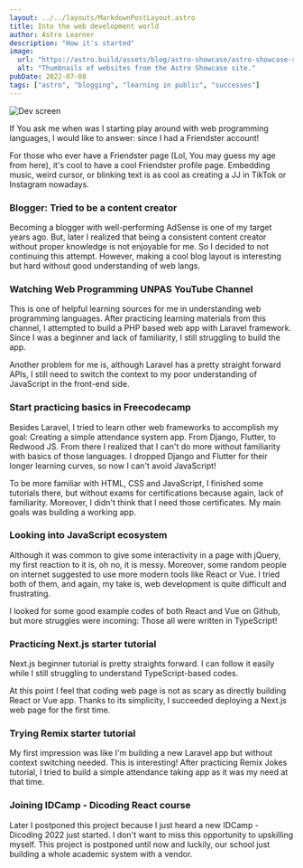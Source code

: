 ```yaml
---
layout: ../../layouts/MarkdownPostLayout.astro
title: Into the web development world
author: Astro Learner
description: "How it's started"
image:
  url: "https://astro.build/assets/blog/astro-showcase/astro-showcase-screenshot.jpg"
  alt: "Thumbnails of websites from the Astro Showcase site."
pubDate: 2022-07-08
tags: ["astro", "blogging", "learning in public", "successes"]
---
```


![Dev screen](/images/ferenc-almasi-L8KQIPCODV8-unsplash.jpg "Photo by Ferenc Almasi on Unsplash")

If You ask me when was I starting play around with web programming languages, I would like to answer: since I had a Friendster account!

For those who ever have a Friendster page (Lol, You may guess my age from here), it's cool to have a cool Friendster profile page. Embedding music, weird cursor, or blinking text is as cool as creating a JJ in TikTok or Instagram nowadays.

### Blogger: Tried to be a content creator

Becoming a blogger with well-performing AdSense is one of my target years ago. But, later I realized that being a consistent content creator without proper knowledge is not enjoyable for me. So I decided to not continuing this attempt. However, making a cool blog layout is interesting but hard without good understanding of web langs.

### Watching Web Programming UNPAS YouTube Channel

This is one of helpful learning sources for me in understanding web programming languages. After practicing learning materials from this channel, I attempted to build a PHP based web app with Laravel framework. Since I was a beginner and lack of familiarity, I still struggling to build the app.

Another problem for me is, although Laravel has a pretty straight forward APIs, I still need to switch the context to my poor understanding of JavaScript in the front-end side.

### Start practicing basics in Freecodecamp

Besides Laravel, I tried to learn other web frameworks to accomplish my goal: Creating a simple attendance system app. From Django, Flutter, to Redwood JS. From there I realized that I can't do more without familiarity with basics of those languages. I dropped Django and Flutter for their longer learning curves, so now I can't avoid JavaScript!

To be more familiar with HTML, CSS and JavaScript, I finished some tutorials there, but without exams for certifications because again, lack of familiarity. Moreover, I didn't think that I need those certificates. My main goals was building a working app.

### Looking into JavaScript ecosystem

Although it was common to give some interactivity in a page with jQuery, my first reaction to it is, oh no, it is messy. Moreover, some random people on internet suggested to use more modern tools like React or Vue. I tried both of them, and again, my take is, web development is quite difficult and frustrating.

I looked for some good example codes of both React and Vue on Github, but more struggles were incoming: Those all were written in TypeScript!

### Practicing Next.js starter tutorial

Next.js beginner tutorial is pretty straights forward. I can follow it easily while I still struggling to understand TypeScript-based codes.

At this point I feel that coding web page is not as scary as directly building React or Vue app. Thanks to its simplicity, I succeeded deploying a Next.js web page for the first time.

### Trying Remix starter tutorial

My first impression was like I'm building a new Laravel app but without context switching needed. This is interesting! After practicing Remix Jokes tutorial, I tried to build a simple attendance taking app as it was my need at that time.

### Joining IDCamp - Dicoding React course

Later I postponed this project because I just heard a new IDCamp - Dicoding 2022 just started. I don't want to miss this opportunity to upskilling myself. This project is postponed until now and luckily, our school just building a whole academic system with a vendor.
